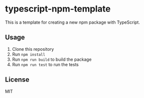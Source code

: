 # typescript-npm-template

This is a template for creating a new npm package with TypeScript.

## Usage

1. Clone this repository
2. Run `npm install`
3. Run `npm run build` to build the package
4. Run `npm run test` to run the tests

## License

MIT
